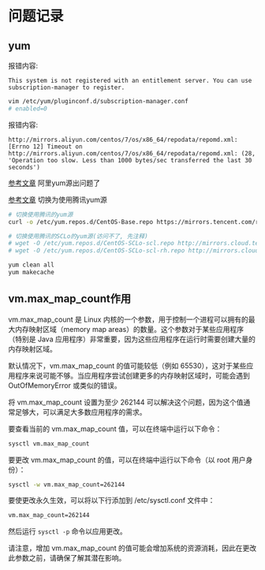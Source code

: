 
# 问题记录

## yum

报错内容:

```text
This system is not registered with an entitlement server. You can use subscription-manager to register.
```

```bash
vim /etc/yum/pluginconf.d/subscription-manager.conf
# enabled=0
```

报错内容:

```text
http://mirrors.aliyun.com/centos/7/os/x86_64/repodata/repomd.xml: [Errno 12] Timeout on http://mirrors.aliyun.com/centos/7/os/x86_64/repodata/repomd.xml: (28, 'Operation too slow. Less than 1000 bytes/sec transferred the last 30 seconds')
```

[参考文章](https://juejin.cn/post/7161690775980507166)
    阿里yum源出问题了

[参考文章](https://cloud.tencent.com/document/product/213/52559#dab668ec-1b0e-4112-a147-5071fdb19a9e)
    切换为使用腾讯yum源

```bash
# 切换使用腾讯的yum源
curl -o /etc/yum.repos.d/CentOS-Base.repo https://mirrors.tencent.com/repo/centos7_base.repo
```

```bash
# 切换使用腾讯的SCLo的yum源(访问不了, 先注释)
# wget -O /etc/yum.repos.d/CentOS-SCLo-scl.repo http://mirrors.cloud.tencent.com/repo/CentOS-SCLo-scl.repo
# wget -O /etc/yum.repos.d/CentOS-SCLo-scl-rh.repo http://mirrors.cloud.tencent.com/repo/CentOS-SCLo-scl-rh.repo
```

```bash
yum clean all
yum makecache
```

## vm.max_map_count作用

vm.max_map_count 是 Linux 内核的一个参数，用于控制一个进程可以拥有的最大内存映射区域（memory map areas）的数量。这个参数对于某些应用程序（特别是 Java 应用程序）非常重要，因为这些应用程序在运行时需要创建大量的内存映射区域。

默认情况下，vm.max_map_count 的值可能较低（例如 65530），这对于某些应用程序来说可能不够。当应用程序尝试创建更多的内存映射区域时，可能会遇到 OutOfMemoryError 或类似的错误。

将 vm.max_map_count 设置为至少 262144 可以解决这个问题，因为这个值通常足够大，可以满足大多数应用程序的需求。

要查看当前的 vm.max_map_count 值，可以在终端中运行以下命令：

```bash
sysctl vm.max_map_count
```

要更改 vm.max_map_count 的值，可以在终端中运行以下命令（以 root 用户身份）：

```bash
sysctl -w vm.max_map_count=262144
```

要使更改永久生效，可以将以下行添加到 /etc/sysctl.conf 文件中：

```bash
vm.max_map_count=262144
```

然后运行 `sysctl -p` 命令以应用更改。

请注意，增加 vm.max_map_count 的值可能会增加系统的资源消耗，因此在更改此参数之前，请确保了解其潜在影响。
